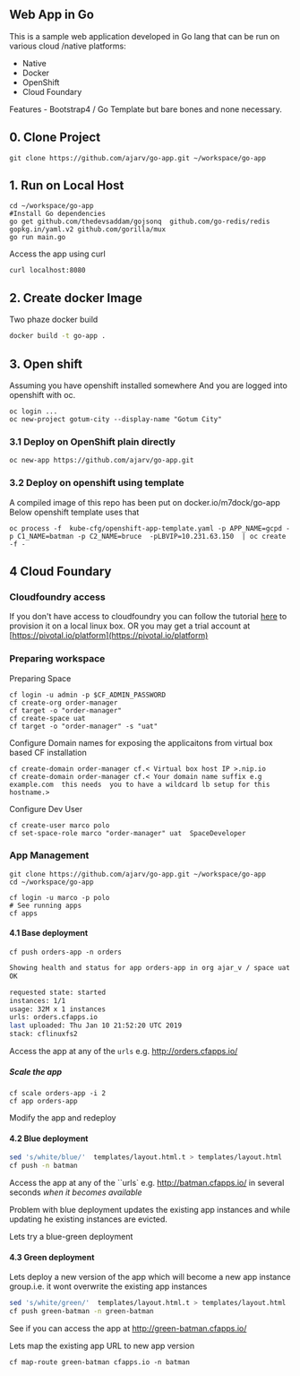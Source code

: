 ## Web App in Go

This is a sample web application developed in Go lang that can be run on various cloud /native platforms:

- Native
- Docker
- OpenShift
- Cloud Foundary

Features - Bootstrap4 / Go Template but bare bones and none necessary.

## 0. Clone Project

```
git clone https://github.com/ajarv/go-app.git ~/workspace/go-app
```

## 1. Run on Local Host

```
cd ~/workspace/go-app
#Install Go dependencies
go get github.com/thedevsaddam/gojsonq  github.com/go-redis/redis gopkg.in/yaml.v2 github.com/gorilla/mux
go run main.go
```

Access the app using curl

```
curl localhost:8080
```

## 2. Create docker Image

Two phaze docker build

```sh
docker build -t go-app .
```

## 3. Open shift

Assuming you have openshift installed somewhere
And you are logged into openshift with oc.

```
oc login ...
oc new-project gotum-city --display-name "Gotum City"

```

### 3.1 Deploy on OpenShift plain directly

```
oc new-app https://github.com/ajarv/go-app.git
```

### 3.2 Deploy on openshift using template

A compiled image of this repo has been put on docker.io/m7dock/go-app
Below openshift template uses that

```
oc process -f  kube-cfg/openshift-app-template.yaml -p APP_NAME=gcpd -p C1_NAME=batman -p C2_NAME=bruce  -pLBVIP=10.231.63.150  | oc create -f -
```

## 4 Cloud Foundary

### Cloudfoundry access

If you don't have access to cloudfoundry you can follow the tutorial [here](http://operator-workshop.cloudfoundry.org/agenda/) to provision it on a local linux box.
OR
you may get a trial account at [https://pivotal.io/platform](https://pivotal.io/platform)

### Preparing workspace

Preparing Space

```
cf login -u admin -p $CF_ADMIN_PASSWORD
cf create-org order-manager
cf target -o "order-manager"
cf create-space uat
cf target -o "order-manager" -s "uat"
```

Configure Domain names for exposing the applicaitons from virtual box based CF installation

```
cf create-domain order-manager cf.< Virtual box host IP >.nip.io
cf create-domain order-manager cf.< Your domain name suffix e.g    example.com  this needs  you to have a wildcard lb setup for this hostname.>
```

Configure Dev User

```
cf create-user marco polo
cf set-space-role marco "order-manager" uat  SpaceDeveloper
```

### App Management

```
git clone https://github.com/ajarv/go-app.git ~/workspace/go-app
cd ~/workspace/go-app

cf login -u marco -p polo
# See running apps
cf apps
```

#### 4.1 Base deployment

```
cf push orders-app -n orders

```

```bash
Showing health and status for app orders-app in org ajar_v / space uat as ajar_v@yahoo.com...
OK

requested state: started
instances: 1/1
usage: 32M x 1 instances
urls: orders.cfapps.io
last uploaded: Thu Jan 10 21:52:20 UTC 2019
stack: cflinuxfs2
```

Access the app at any of the `urls` e.g. http://orders.cfapps.io/

##### Scale the app

```
cf scale orders-app -i 2
cf app orders-app
```

Modify the app and redeploy

#### 4.2 Blue deployment

```bash
sed 's/white/blue/'  templates/layout.html.t > templates/layout.html
cf push -n batman
```

Access the app at any of the ``urls` e.g. http://batman.cfapps.io/ in several seconds _when it becomes available_

Problem with blue deployment updates the existing app instances and while updating he existing instances are evicted.

Lets try a blue-green deployment

#### 4.3 Green deployment

Lets deploy a new version of the app which will become a new app instance group.i.e. it wont overwrite the existing app instances

```bash
sed 's/white/green/'  templates/layout.html.t > templates/layout.html
cf push green-batman -n green-batman
```

See if you can access the app at http://green-batman.cfapps.io/

Lets map the existing app URL to new app version

```
cf map-route green-batman cfapps.io -n batman

```

